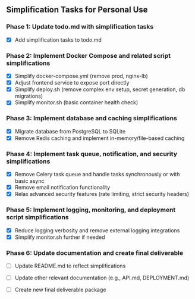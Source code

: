 ## Simplification Tasks for Personal Use

### Phase 1: Update todo.md with simplification tasks
- [x] Add simplification tasks to todo.md

### Phase 2: Implement Docker Compose and related script simplifications
- [x] Simplify docker-compose.yml (remove prod, nginx-lb)
- [x] Adjust frontend service to expose port directly
- [x] Simplify deploy.sh (remove complex env setup, secret generation, db migrations)
- [x] Simplify monitor.sh (basic container health check)

### Phase 3: Implement database and caching simplifications
- [x] Migrate database from PostgreSQL to SQLite
- [x] Remove Redis caching and implement in-memory/file-based caching

### Phase 4: Implement task queue, notification, and security simplifications
- [x] Remove Celery task queue and handle tasks synchronously or with basic async
- [x] Remove email notification functionality
- [x] Relax advanced security features (rate limiting, strict security headers)

### Phase 5: Implement logging, monitoring, and deployment script simplifications
- [x] Reduce logging verbosity and remove external logging integrations
- [x] Simplify monitor.sh further if needed

### Phase 6: Update documentation and create final deliverable
- [ ] Update README.md to reflect simplifications
- [ ] Update other relevant documentation (e.g., API.md, DEPLOYMENT.md)
- [ ] Create new final deliverable package


